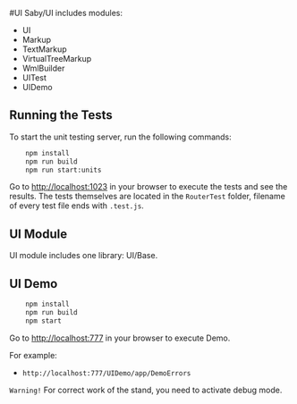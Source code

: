 #UI
Saby/UI includes modules:
 * UI
 * Markup
 * TextMarkup
 * VirtualTreeMarkup
 * WmlBuilder
 * UITest
 * UIDemo

## Running the Tests

To start the unit testing server, run the following commands:

```bash
    npm install
    npm run build
    npm run start:units
```

Go to [http://localhost:1023](http://localhost:1023) in your browser to execute the tests and see the results.
The tests themselves are located in the `RouterTest` folder, filename of every test file ends with `.test.js`.

## UI Module

UI module includes one library: UI/Base.

## UI Demo
```bash
    npm install
    npm run build
    npm start
```
Go to [http://localhost:777](http://localhost:777) in your browser to execute Demo.

For example: 
- `http://localhost:777/UIDemo/app/DemoErrors`

`Warning!` For correct work of the stand, you need to activate debug mode. 